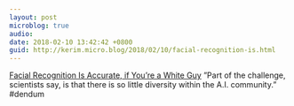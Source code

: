 ```yaml
---
layout: post
microblog: true
audio: 
date: 2018-02-10 13:42:42 +0800
guid: http://kerim.micro.blog/2018/02/10/facial-recognition-is.html
---
```

[Facial Recognition Is Accurate, if You’re a White Guy](http://www.nytimes.com/2018/02/09/technology/facial-recognition-race-artificial-intelligence.html) ”Part of the challenge, scientists say, is that there is so little diversity within the A.I. community.” #dendum
